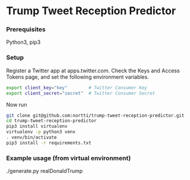 # Trump Tweet Reception Predictor
### Prerequisites
Python3, pip3
### Setup

Register a Twitter app at apps.twitter.com. Check the Keys and Access Tokens page, and set the following environment variables.
```sh
export client_key="key"        # Twitter Consumer Key
export client_secret="secret"  # Twitter Consumer Secret
```
Now run
```sh
git clone git@github.com:nortti/trump-tweet-reception-predictor.git
cd trump-tweet-reception-predictor
pip3 install virtualenv
virtualenv -p python3 venv
. venv/bin/activate
pip3 install -r requirements.txt
```

### Example usage (from virtual environment)
./generate.py realDonaldTrump
